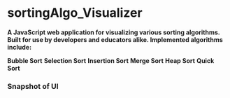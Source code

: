 # sortingAlgo_Visualizer

<b>A JavaScript web application for visualizing various sorting algorithms. Built for use by developers and educators alike. Implemented algorithms include:</b>

<b>Bubble Sort</b>
<b>Selection Sort</b>
<b>Insertion Sort</b>
<b>Merge Sort</b>
<b>Heap Sort</b>
<b>Quick Sort</b>

<h3>Snapshot of UI</h3
<img src=" "
